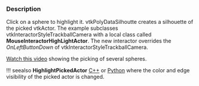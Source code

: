 ### Description

Click on a sphere to highlight it. vtkPolyDataSilhoutte creates a silhouette of the picked vtkActor. The example subclasses vtkInteractorStyleTrackballCamera with a local class called **MouseInteractorHighLightActor**. The new interactor overrides the *OnLeftButtonDown* of vtkInteractorStyleTrackballCamera.

[Watch this video](https://www.youtube.com/watch?v=ATjYDzk9llk) showing the picking of several spheres.

!!! seealso
    **HighlightPickedActor** [C++](../HighlightPickedActor) or [Python](../../../Python/Picking/HighlightPickedActor) where  the color and edge visibility of the picked actor is changed.
